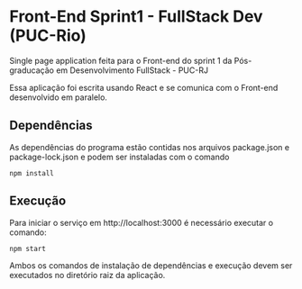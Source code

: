 # Front-End Sprint1 - FullStack Dev (PUC-Rio)

Single page application feita para o Front-end do sprint 1 da Pós-graducação em Desenvolvimento FullStack - PUC-RJ

Essa aplicação foi escrita usando React e se comunica com o Front-end desenvolvido em paralelo.

## Dependências

As dependências do programa estão contidas nos arquivos package.json e package-lock.json e podem ser instaladas com o comando 

    npm install

## Execução
Para iniciar o serviço em http://localhost:3000 é necessário executar o comando:

    npm start

Ambos os comandos de instalação de dependências e execução devem ser executados no diretório raiz da aplicação.
